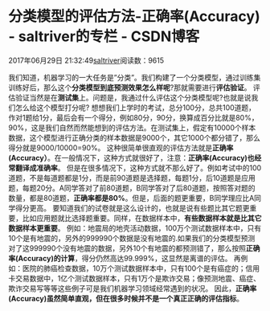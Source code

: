 
# 分类模型的评估方法-正确率(Accuracy) - saltriver的专栏 - CSDN博客


2017年06月29日 21:32:49[saltriver](https://me.csdn.net/saltriver)阅读数：9615


我们知道，机器学习的一大任务是”分类”。我们构建了一个分类模型，通过训练集训练好后，那么这个**分类模型到底预测效果怎么样呢**?那就需要进行**评估验证**。
评估验证当然是在**测试集**上。问题是，我通过什么评估这个分类模型呢?也就是说我们怎么给这个模型打分呢?
想想我们上学时的考试，总分100分，总共100道题，作对1题给1分，最后会有一个得分，例如80分，90分，换算成百分比就是80%，90%，这是我们自然而然能想到的评估方法。在测试集上，假定有10000个样本数据，这个模型进行正确分类的样本数据是9000个，其它1000个都分错了，那么得分就是9000/10000=90%。
这种很简单很直观的评估方法就是**正确率(Accuracy）**。在一般情况下，这种方式就很好了，注意：**正确率(Accuracy)也经常翻译成准确率**。
但是在很多情况下，这种方式就不那么好了。例如考试中的100道题，不是每道题都是1分，而是前90道题是选择题，每题1分，后10道题是应用题，每题20分。A同学答对了前80道题，B同学答对了后80道题，按照答对题的数量，都是80道题，**正确率都是80%**。但是，后面的题更重要，B同学理应比A同学得分更高。
要知道我们的试卷就是这么设计的，也就是说有些题比其它题更重要，比如应用题就比选择题重要。同样，在数据样本中，**有些数据样本就是比其它数据样本更重要**。
例如：地震局的地壳活动数据，100万个测试数据样本中，只有10个是有地震的，另外的999990个数据是没有地震的.如果我们的分类模型预测对了这999990个没有地震的数据，另外10个有地震的都预测错了，那么按照**正确率(Accuracy)的计算**，得分仍然高达99.999%，这显然是离谱的评估。
再例如：医院的肺癌检查数据，10万个测试数据样本中，只有100个是有癌症的；信用卡交易数据中，1亿个测试数据样本，只有1万个是欺诈交易；像预测地震、癌症、欺诈交易写等等这些例子可是我们机器学习领域经常遇到的状况。
因此，**正确率(Accuracy)虽然简单直观，但在很多时候并不是一个真正正确的评估指标**。

